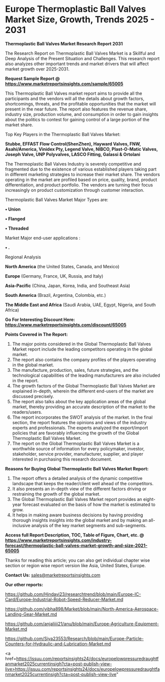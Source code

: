 # Europe Thermoplastic Ball Valves Market Size, Growth, Trends 2025 - 2031

<strong>Thermoplastic Ball Valves Market Research Report 2031</strong>

The Research Report on Thermoplastic Ball Valves Market is a Skillful and Deep Analysis of the Present Situation and Challenges. This research report also analyzes other important trends and market drivers that will affect market growth over 2025-2031.

<strong>Request Sample Report @ <a href=https://www.marketreportsinsights.com/sample/65005>https://www.marketreportsinsights.com/sample/65005</a></strong>

This Thermoplastic Ball Valves market report aims to provide all the participants and the vendors will all the details about growth factors, shortcomings, threats, and the profitable opportunities that the market will present in the near future. The report also features the revenue share, industry size, production volume, and consumption in order to gain insights about the politics to contest for gaining control of a large portion of the market share.

Top Key Players in the Thermoplastic Ball Valves Market:

<strong>Stubbe, EFFAST Flow Control(ShenZhen), Hayward Valves, FNW, Asahi/America, Vinidex Pty, Legend Valve, NIBCO, Plast-O-Matic Valves, Joseph Valve, UNP Polyvalves, LASCO Fitting, Galassi & Ortolani</strong>

The Thermoplastic Ball Valves Industry is severely competitive and fragmented due to the existence of various established players taking part in different marketing strategies to increase their market share. The vendors operating in the market are profiled based on price, quality, brand, product differentiation, and product portfolio. The vendors are turning their focus increasingly on product customization through customer interaction.

Thermoplastic Ball Valves Market Major Types are:

<strong>• Union

• Flanged

• Threaded</strong>

Market Major end-user applications :

<strong>• .</strong>

Regional Analysis

</u><strong><b>North America</b></strong> (the United States, Canada, and Mexico)

<strong><b>Europe </b></strong>(Germany, France, UK, Russia, and Italy)

<strong><b>Asia-Pacific</b></strong> (China, Japan, Korea, India, and Southeast Asia)

<strong><b>South America</b></strong> (Brazil, Argentina, Colombia, etc.)

<strong><b>The Middle East and Africa</b></strong> (Saudi Arabia, UAE, Egypt, Nigeria, and South Africa)

<strong>Go For Interesting Discount Here: <a href=https://www.marketreportsinsights.com/discount/65005>https://www.marketreportsinsights.com/discount/65005</a></strong>

<strong>Points Covered in The Report:</strong>
<ol>
  <li>The major points considered in the Global Thermoplastic Ball Valves Market report include the leading competitors operating in the global market.</li>
  <li>The report also contains the company profiles of the players operating in the global market.</li>
  <li>The manufacture, production, sales, future strategies, and the technological capabilities of the leading manufacturers are also included in the report.</li>
  <li>The growth factors of the Global Thermoplastic Ball Valves Market are explained in-depth, wherein the different end-users of the market are discussed precisely.</li>
  <li>The report also talks about the key application areas of the global market, thereby providing an accurate description of the market to the readers/users.</li>
  <li>The report incorporates the SWOT analysis of the market. In the final section, the report features the opinions and views of the industry experts and professionals. The experts analyzed the export/import policies that are favorably influencing the growth of the Global Thermoplastic Ball Valves Market.</li>
  <li>The report on the Global Thermoplastic Ball Valves Market is a worthwhile source of information for every policymaker, investor, stakeholder, service provider, manufacturer, supplier, and player interested in purchasing this research document.</li>
</ol>
<strong>Reasons for Buying Global Thermoplastic Ball Valves Market Report:</strong>

<ol>
  <li>The report offers a detailed analysis of the dynamic competitive landscape that keeps the reader/client well ahead of the competitors.</li>
  <li>It also presents an in-depth view of the different factors driving or restraining the growth of the global market.</li>
  <li>The Global Thermoplastic Ball Valves Market report provides an eight-year forecast evaluated on the basis of how the market is estimated to grow.</li>
  <li>It helps in making aware business decisions by having providing thorough insights insights into the global market and by making an all-inclusive analysis of the key market segments and sub-segments.</li>
</ol>
<strong>Access full Report Description, TOC, Table of Figure, Chart, etc. @ <a href=https://www.marketreportsinsights.com/industry-forecast/thermoplastic-ball-valves-market-growth-and-size-2021-65005>https://www.marketreportsinsights.com/industry-forecast/thermoplastic-ball-valves-market-growth-and-size-2021-65005</a></strong>


Thanks for reading this article; you can also get individual chapter wise section or region wise report version like Asia, United States, Europe.

<strong>Contact Us:</strong>
sales@marketreportsinsights.com

<strong>Our other reports:</strong>

<a href=https://github.com/Hindavi23/researchtrend/blob/main/Europe-IC-Card/Europe-Industrial-Robot-Speed-Reducer-Market.md>https://github.com/Hindavi23/researchtrend/blob/main/Europe-IC-Card/Europe-Industrial-Robot-Speed-Reducer-Market.md</a>

<a href=https://github.com/vibha898/Market/blob/main/North-America-Aerospace-Landing-Gear-Market.md>https://github.com/vibha898/Market/blob/main/North-America-Aerospace-Landing-Gear-Market.md</a>

<a href=https://github.com/anjaliiii21/anu/blob/main/Europe-Agriculture-Equipment-Market.md>https://github.com/anjaliiii21/anu/blob/main/Europe-Agriculture-Equipment-Market.md</a>

<a href=https://github.com/Siya23553/Research/blob/main/Europe-Particle-Counters-for-Hydraulic-and-Lubrication-Market.md>https://github.com/Siya23553/Research/blob/main/Europe-Particle-Counters-for-Hydraulic-and-Lubrication-Market.md</a>

<a href=https://issuu.com/reportsinsights24/docs/europelowpressuredraughtfanmarket2025currentinsigh?cta=post-publish-view-live>https://issuu.com/reportsinsights24/docs/europelowpressuredraughtfanmarket2025currentinsigh?cta=post-publish-view-live</a>"
